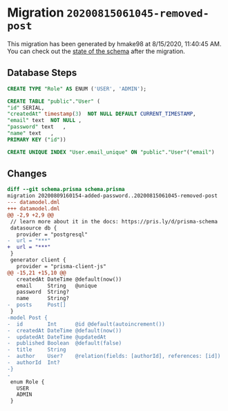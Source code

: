 # Migration `20200815061045-removed-post`

This migration has been generated by hmake98 at 8/15/2020, 11:40:45 AM.
You can check out the [state of the schema](./schema.prisma) after the migration.

## Database Steps

```sql
CREATE TYPE "Role" AS ENUM ('USER', 'ADMIN');

CREATE TABLE "public"."User" (
"id" SERIAL,
"createdAt" timestamp(3)  NOT NULL DEFAULT CURRENT_TIMESTAMP,
"email" text  NOT NULL ,
"password" text   ,
"name" text   ,
PRIMARY KEY ("id"))

CREATE UNIQUE INDEX "User.email_unique" ON "public"."User"("email")
```

## Changes

```diff
diff --git schema.prisma schema.prisma
migration 20200809160154-added-password..20200815061045-removed-post
--- datamodel.dml
+++ datamodel.dml
@@ -2,9 +2,9 @@
 // learn more about it in the docs: https://pris.ly/d/prisma-schema
 datasource db {
   provider = "postgresql"
-  url = "***"
+  url = "***"
 }
 generator client {
   provider = "prisma-client-js"
@@ -15,21 +15,10 @@
   createdAt DateTime @default(now())
   email     String   @unique
   password  String?
   name      String?
-  posts     Post[]
 }
-model Post {
-  id        Int      @id @default(autoincrement())
-  createdAt DateTime @default(now())
-  updatedAt DateTime @updatedAt
-  published Boolean  @default(false)
-  title     String
-  author    User?    @relation(fields: [authorId], references: [id])
-  authorId  Int?
-}
-
 enum Role {
   USER
   ADMIN
 }
```


